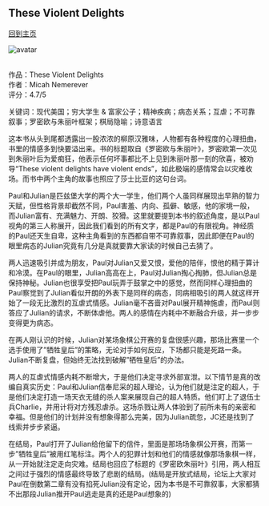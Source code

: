 ## These Violent Delights
[回到主页](https://boheme130.github.io/Fiction.git.io/)

![avatar](https://loebandleopold.files.wordpress.com/2020/09/71fkalpso5l.jpg?w=920&h=383&crop=1)
<br>
<br>

作品：These Violent Delights<br>
作者：Micah Nemerever<br>
评分：4.7/5<br>

关键词：现代美国；穷大学生 & 富家公子；精神疾病；病态关系；互虐；不可靠叙事；罗密欧与朱丽叶框架；棋局隐喻；诗意语言

这本书从头到尾都透露出一股浓浓的柳原汉雅味，人物都有各种程度的心理扭曲，书里的情感多到快要溢出来。书的标题取自《罗密欧与朱丽叶》，罗密欧第一次见到朱丽叶后为爱痴狂，他表示任何坏事都比不上见到朱丽叶那一刻的欣喜，被劝导“These violent delights have violent ends”，如此极端的感情常会以灾难收场。而书中两个主角的故事也照应了莎士比亚的这句台词。

Paul和Julian是匹兹堡大学的两个大一学生，他们两个人虽同样展现出早熟的智力天赋，但性格背景却截然不同，Paul害羞、内向、孤僻、敏感，他的家境一般，而Julian富有、充满魅力、开朗、狡猾。这里就要提到本书的叙述角度，是以Paul视角的第三人称展开，因此我们看到的所有文字，都是Paul的有限视角。神经质的Paul还天生自卑，这种主角看到的东西都自带不可靠叙事，因此即便在Paul的眼里病态的Julian究竟有几分是真就要靠大家读的时候自己去猜了。

两人迅速吸引并成为朋友，Paul对Julian又爱又恨，爱他的陪伴，恨他的精于算计和冷漠。在Paul的眼里，Julian高高在上，Paul对Julian掏心掏肺，但Julian总是保持神秘。Julian也很享受把Paul玩弄于鼓掌之中的感觉，然而同样心理扭曲的Paul察觉到了Julian看似开朗的外表下是同样的病态，同病相吸引的两人就这样开始了一段无比激烈的互虐式情感。Julian毫不吝啬对Paul展开精神施虐，而Paul则答应了Julian的请求，不断体虐他。两人的感情在内耗中不断融合升级，并一步步变得更为病态。

在两人刚认识的时候，Julian对某场象棋公开赛的复盘很感兴趣，那场比赛里一个选手使用了”牺牲皇后”的策略，无论对手如何反应，下场都只能是死路一条。Julian不断复盘，但始终无法找到破解”牺牲皇后”的办法。

两人的互虐式情感内耗不断增大，于是他们决定寻求外部宣泄。以下情节是真的改编自真实历史：Paul和Julian信奉尼采的超人理论，认为他们就是注定的超人，于是他们决定打造一场天衣无缝的杀人案来展现自己的超人特质。他们盯上了退伍士兵Charlie，并用计将对方残忍虐杀。这场杀戮让两人体验到了前所未有的亲密和幸福。但是他们的计划并没有想象得那么完美，因为Julian疏忽，JC还是找到了线索并步步紧逼。

在结局，Paul打开了Julian给他留下的信件，里面是那场场象棋公开赛，而第一步”牺牲皇后”被用红笔标注。两个人的犯罪计划和他们的情感就像那场象棋一样，从一开始就注定走向灾难。结局也回应了标题的《罗密欧朱丽叶》引用，两人相互之间过于强烈的情感最终导致了悲剧的结局。(结局是开放式结局，论坛上大家对Paul在倒数第二章有没有掐死Julian没有定论，因为本书是不可靠叙事，大家都猜不出那段Julian推开Paul逃走是真的还是Paul想象的)